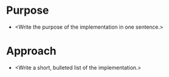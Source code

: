 # Purpose
- \<Write the purpose of the implementation in one sentence.\>

# Approach
- \<Write a short, bulleted list of the implementation.\>
